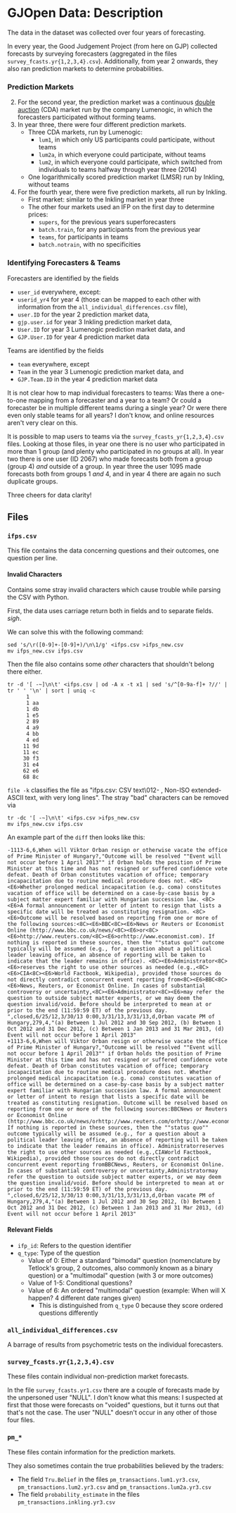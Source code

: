 GJOpen Data: Description
=========================

The data in the dataset was collected over four years of forecasting.

In every year, the Good Judgement Project (from here on GJP)
collected forecasts by surveying forecasters (aggregated in the files
`survey_fcasts.yr{1,2,3,4}.csv`). Additionally, from year 2 onwards,
they also ran prediction markets to determine probabilities.

### Prediction Markets

2. For the second year, the prediction market was a continuous [double auction](https://en.wikipedia.org/wiki/Double_auction) (CDA) market run by the company Lumenogic<!--TODO: link-->, in which the forecasters participated without forming teams.
3. In year three, there were four different prediction markets.
	* Three CDA markets, run by Lumenogic:
		* `lum1`, in which only US participants could participate, without teams
		* `lum2a`, in which everyone could participate, without teams
		* `lum2`, in which everyone could participate, which switched from individuals to teams halfway through year three (2014)
	* One logarithmically scored prediction market (LMSR) run by Inkling<!--TODO: link, is it https://www.inkling.com/?-->, without teams
4. For the fourth year, there were five prediction markets, all run by Inkling.
	* First market: similar to the Inkling market in year three<!--TODO: what is an IFP in the context of markets?-->
	* The other four markets used an IFP on the first day to determine prices:
		* `supers`, for the previous years superforecasters
		* `batch.train`, for any participants from the previous year
		* `teams`, for participants in teams
		* `batch.notrain`, with no specificities

### Identifying Forecasters & Teams

Forecasters are identified by the fields

* `user_id` everywhere, except:
* `userid_yr4` for year 4 (those can be mapped to each other with information from the `all_individual_differences.csv` file),
* `user.ID` for the year 2 prediction market data,
* `gjp.user.id` for year 3 Inkling prediction market data,
* `User.ID` for year 3 Lumenogic prediction market data, and
* `GJP.User.ID` for year 4 prediction market data

Teams are identified by the fields

* `team` everywhere, except
* `Team` in the year 3 Lumenogic prediction market data, and
* `GJP.Team.ID` in the year 4 prediction market data

It is not clear how to map individual forecasters to teams: Was there
a one-to-one mapping from a forecaster and a year to a team? Or could a
forecaster be in multiple different teams during a single year? Or were
there even only stable teams for all years? I don't know, and online
resources aren't very clear on this.<!--TODO: check a bit more deeply,
maybe look what the data says-->

It is possible to map users to teams via the
`survey_fcasts_yr{1,2,3,4}.csv` files. Looking at those files, in year
one there is no user who participated in more than 1 group (and plenty who
participated in no groups at all). In year two there is one user (ID 2067)
who made forecasts both from a group (group 4) *and* outside of a group.
In year three the user 1095 made forecasts both from groups 1 *and* 4,
and in year 4 there are again no such duplicate groups.

<!--TODO: message the GJP people about this?-->

Three cheers for data clarity!

Files
------

### `ifps.csv`

This file contains the data concerning questions and their outcomes,
one question per line.

#### Invalid Characters

Contains some stray invalid characters which
cause trouble while parsing the CSV with Python.

First, the data uses carriage return both in fields and to separate
fields. *sigh*.

We can solve this with the following command:

	sed 's/\r([0-9]+-[0-9]+)/\n\1/g' <ifps.csv >ifps_new.csv
	mv ifps_new.csv ifps.csv

Then the file also contains some *other* characters that shouldn't belong
there either.

	tr -d '[ -~]\n\t' <ifps.csv | od -A x -t x1 | sed 's/^[0-9a-f]+ ?//' | tr ' ' '\n' | sort | uniq -c
	      1 
	      1 aa
	      1 db
	      1 e5
	      2 89
	      4 a9
	      4 bb
	      4 ed
	     11 9d
	     11 ec
	     30 f3
	     31 e4
	     62 e6
	     68 8c

`file -k` classifies the file as "ifps.csv: CSV text\012- , Non-ISO
extended-ASCII text, with very long lines". The stray "bad" characters
can be removed via

	tr -dc '[ -~]\n\t' <ifps.csv >ifps_new.csv
	mv ifps_new.csv ifps.csv

An example part of the `diff` then looks like this:

	-1113-6,6,When will Viktor Orban resign or otherwise vacate the office of Prime Minister of Hungary?,"Outcome will be resolved ""Event will not occur before 1 April 2013"" if Orban holds the position of Prime Minister at this time and has not resigned or suffered confidence vote defeat. Death of Orban constitutes vacation of office; temporary incapacitation due to routine medical procedure does not. <8C><E6>Whether prolonged medical incapacitation (e.g. coma) constitutes vacation of office will be determined on a case-by-case basis by a subject matter expert familiar with Hungarian succession law. <8C><E6>A formal announcement or letter of intent to resign that lists a specific date will be treated as constituting resignation. <8C><E6>Outcome will be resolved based on reporting from one or more of the following sources:<8C><E6>BBC<8C><E6>News or Reuters or Economist Online (http://www.bbc.co.uk/news/<8C><E6>or<8C><E6>http://www.reuters.com/<8C><E6>orhttp://www.economist.com). If nothing is reported in these sources, then the ""status quo"" outcome typically will be assumed (e.g., for a question about a political leader leaving office, an absence of reporting will be taken to indicate that the leader remains in office). <8C><E6>Administrator<8C><E6>reserves the right to use other sources as needed (e.g.,<8C><E6>CIA<8C><E6>World Factbook, Wikipedia), provided those sources do not directly contradict concurrent event reporting from<8C><E6>BBC<8C><E6>News, Reuters, or Economist Online. In cases of substantial controversy or uncertainty,<8C><E6>Administrator<8C><E6>may refer the question to outside subject matter experts, or we may deem the question invalid/void. Before should be interpreted to mean at or prior to the end (11:59:59 ET) of the previous day. ",closed,6/25/12,3/30/13 0:00,3/31/13,3/31/13,d,Orban vacate PM of Hungary,279,4,"(a) Between 1 Jul 2012 and 30 Sep 2012, (b) Between 1 Oct 2012 and 31 Dec 2012, (c) Between 1 Jan 2013 and 31 Mar 2013, (d) Event will not occur before 1 April 2013"
	+1113-6,6,When will Viktor Orban resign or otherwise vacate the office of Prime Minister of Hungary?,"Outcome will be resolved ""Event will not occur before 1 April 2013"" if Orban holds the position of Prime Minister at this time and has not resigned or suffered confidence vote defeat. Death of Orban constitutes vacation of office; temporary incapacitation due to routine medical procedure does not. Whether prolonged medical incapacitation (e.g. coma) constitutes vacation of office will be determined on a case-by-case basis by a subject matter expert familiar with Hungarian succession law. A formal announcement or letter of intent to resign that lists a specific date will be treated as constituting resignation. Outcome will be resolved based on reporting from one or more of the following sources:BBCNews or Reuters or Economist Online (http://www.bbc.co.uk/news/orhttp://www.reuters.com/orhttp://www.economist.com). If nothing is reported in these sources, then the ""status quo"" outcome typically will be assumed (e.g., for a question about a political leader leaving office, an absence of reporting will be taken to indicate that the leader remains in office). Administratorreserves the right to use other sources as needed (e.g.,CIAWorld Factbook, Wikipedia), provided those sources do not directly contradict concurrent event reporting fromBBCNews, Reuters, or Economist Online. In cases of substantial controversy or uncertainty,Administratormay refer the question to outside subject matter experts, or we may deem the question invalid/void. Before should be interpreted to mean at or prior to the end (11:59:59 ET) of the previous day. ",closed,6/25/12,3/30/13 0:00,3/31/13,3/31/13,d,Orban vacate PM of Hungary,279,4,"(a) Between 1 Jul 2012 and 30 Sep 2012, (b) Between 1 Oct 2012 and 31 Dec 2012, (c) Between 1 Jan 2013 and 31 Mar 2013, (d) Event will not occur before 1 April 2013"

#### Relevant Fields

* `ifp_id`: Refers to the question identifier
* `q_type`: Type of the question
	* Value of 0: Either a standard "bimodal" question (nomenclature by Tetlock's group, 2 outcomes, also commonly known as a binary question) or a "multimodal" question (with 3 or more outcomes)
	* Value of 1-5: Conditional questions?<!--TODO-->
	* Value of 6: An ordered "multimodal" question (example: When will X happen? 4 different date ranges given)
		* This is distinguished from `q_type` 0 because they score ordered questions differently

### `all_individual_differences.csv`

A barrage of results from psychometric tests on the individual
forecasters.

### `survey_fcasts.yr{1,2,3,4}.csv`

These files contain individual non-prediction market forecasts.

In the file `survey_fcasts.yr1.csv` there are a couple of forecasts made
by the unpersoned user "NULL". I don't know what this means: I suspected
at first that those were forecasts on "voided" questions, but it turns
out that that's not the case. The user "NULL" doesn't occur in any other
of those four files.

### `pm_*`

These files contain information for the prediction markets.

They also sometimes contain the true probabilities believed by the
traders:

* The field `Tru.Belief` in the files `pm_transactions.lum1.yr3.csv`, `pm_transactions.lum2.yr3.csv` and `pm_transactions.lum2a.yr3.csv`
* The field `probability_estimate` in the files `pm_transactions.inkling.yr3.csv`
